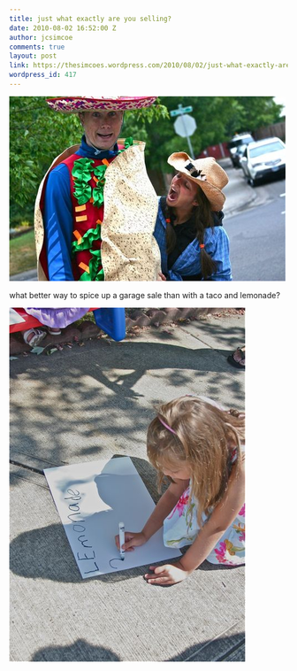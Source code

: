 ```yaml
---
title: just what exactly are you selling?
date: 2010-08-02 16:52:00 Z
author: jcsimcoe
comments: true
layout: post
link: https://thesimcoes.wordpress.com/2010/08/02/just-what-exactly-are-you-selling/
wordpress_id: 417
---
```


![](/public/assets/tumblr_l6jatzkmaW1qb8l8q.jpg)




what better way to spice up a garage sale than with a taco and lemonade?




![](/public/assets/tumblr_l6jauzEubE1qb8l8q.jpg)
